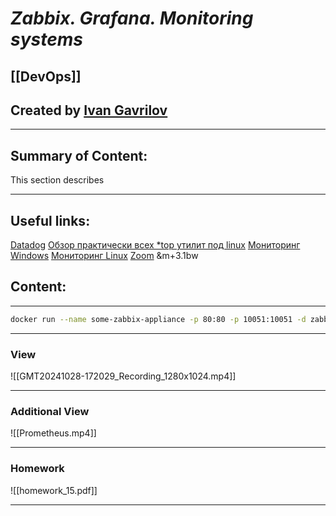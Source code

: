 # ***Zabbix. Grafana. Monitoring systems***

## [[DevOps]]


## Created by [Ivan Gavrilov](https://github.com/ivangavrilov-viii)
---
## Summary of Content:
This section describes


---
## Useful links:
[Datadog](https://www.datadoghq.com/blog/)
[Обзор практически всех *top утилит под linux](https://habr.com/ru/articles/114082/)
[Мониторинг Windows](https://habr.com/ru/companies/ua-hosting/articles/280578/)
[Мониторинг Linux](https://habr.com/ru/companies/ua-hosting/articles/281519/)
[Zoom](https://us06web.zoom.us/rec/share/HTdvZrc8ykVtVjMpvE87yQewKd5tsaG3diZbo9_Z6-cu6WxOcZv9uN52fv5rwkJ4.r6jecs8PUlhd7anf) &m+3.1bw



## Content:
---
```bash
docker run --name some-zabbix-appliance -p 80:80 -p 10051:10051 -d zabbix/zabbix-appliance:ubuntu-4.0-latest
```
---
### View
![[GMT20241028-172029_Recording_1280x1024.mp4]]

---
### Additional View
![[Prometheus.mp4]]

---
### Homework
![[homework_15.pdf]]

---




